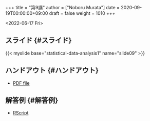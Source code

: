 +++
title = "第9講"
author = ["Noboru Murata"]
date = 2020-09-19T00:00:00+09:00
draft = false
weight = 1010
+++

<span class="timestamp-wrapper"><span class="timestamp">&lt;2022-06-17 Fri&gt;</span></span>


## スライド {#スライド}

{{< myslide base="statistical-data-analysis1" name="slide09" >}}


## ハンドアウト {#ハンドアウト}

-   [PDF file](https://noboru-murata.github.io/statistical-data-analysis1/pdfs/slide09.pdf)


## 解答例 {#解答例}

-   [RScript](https://noboru-murata.github.io/statistical-data-analysis1/code/slide09.R)